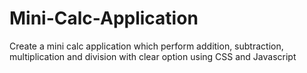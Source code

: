 # Mini-Calc-Application
Create a mini calc application which perform addition, subtraction, multiplication and division with clear option using CSS and Javascript
